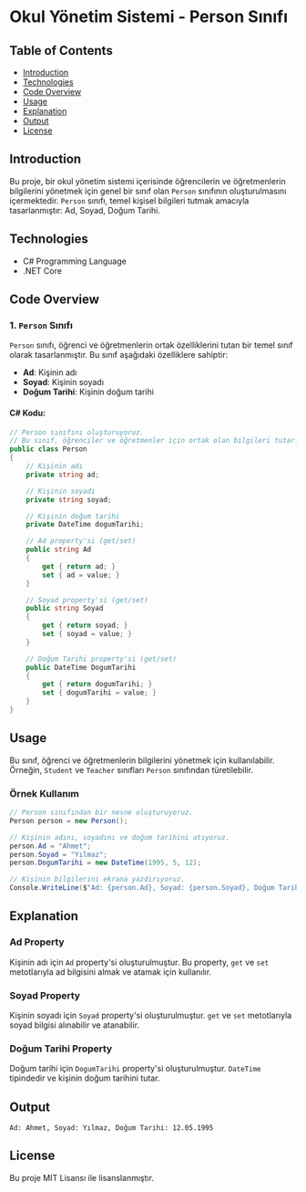
# Okul Yönetim Sistemi - Person Sınıfı

## Table of Contents

- [Introduction](#introduction)
- [Technologies](#technologies)
- [Code Overview](#code-overview)
- [Usage](#usage)
- [Explanation](#explanation)
- [Output](#output)
- [License](#license)

## Introduction

Bu proje, bir okul yönetim sistemi içerisinde öğrencilerin ve öğretmenlerin bilgilerini yönetmek için genel bir sınıf olan `Person` sınıfının oluşturulmasını içermektedir. `Person` sınıfı, temel kişisel bilgileri tutmak amacıyla tasarlanmıştır: Ad, Soyad, Doğum Tarihi.

## Technologies

- C# Programming Language
- .NET Core

## Code Overview

### 1. `Person` Sınıfı

`Person` sınıfı, öğrenci ve öğretmenlerin ortak özelliklerini tutan bir temel sınıf olarak tasarlanmıştır. Bu sınıf aşağıdaki özelliklere sahiptir:

- **Ad**: Kişinin adı
- **Soyad**: Kişinin soyadı
- **Doğum Tarihi**: Kişinin doğum tarihi

#### C# Kodu:

```csharp
// Person sınıfını oluşturuyoruz.
// Bu sınıf, öğrenciler ve öğretmenler için ortak olan bilgileri tutar.
public class Person
{
    // Kişinin adı
    private string ad;

    // Kişinin soyadı
    private string soyad;

    // Kişinin doğum tarihi
    private DateTime dogumTarihi;

    // Ad property'si (get/set)
    public string Ad
    {
        get { return ad; }
        set { ad = value; }
    }

    // Soyad property'si (get/set)
    public string Soyad
    {
        get { return soyad; }
        set { soyad = value; }
    }

    // Doğum Tarihi property'si (get/set)
    public DateTime DogumTarihi
    {
        get { return dogumTarihi; }
        set { dogumTarihi = value; }
    }
}
```

## Usage

Bu sınıf, öğrenci ve öğretmenlerin bilgilerini yönetmek için kullanılabilir. Örneğin, `Student` ve `Teacher` sınıfları `Person` sınıfından türetilebilir.

### Örnek Kullanım

```csharp
// Person sınıfından bir nesne oluşturuyoruz.
Person person = new Person();

// Kişinin adını, soyadını ve doğum tarihini atıyoruz.
person.Ad = "Ahmet";
person.Soyad = "Yılmaz";
person.DogumTarihi = new DateTime(1995, 5, 12);

// Kişinin bilgilerini ekrana yazdırıyoruz.
Console.WriteLine($"Ad: {person.Ad}, Soyad: {person.Soyad}, Doğum Tarihi: {person.DogumTarihi.ToShortDateString()}");
```

## Explanation

### Ad Property
Kişinin adı için `Ad` property'si oluşturulmuştur. Bu property, `get` ve `set` metotlarıyla ad bilgisini almak ve atamak için kullanılır.

### Soyad Property
Kişinin soyadı için `Soyad` property'si oluşturulmuştur. `get` ve `set` metotlarıyla soyad bilgisi alınabilir ve atanabilir.

### Doğum Tarihi Property
Doğum tarihi için `DogumTarihi` property'si oluşturulmuştur. `DateTime` tipindedir ve kişinin doğum tarihini tutar.

## Output

```plaintext
Ad: Ahmet, Soyad: Yılmaz, Doğum Tarihi: 12.05.1995
```

## License

Bu proje MIT Lisansı ile lisanslanmıştır.
